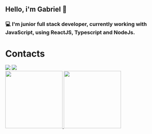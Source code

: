## Hello, i'm Gabriel 👋
### 💻 I'm junior full stack developer, currently working with JavaScript, using ReactJS, Typescript and NodeJs.
# Contacts
<div>
  <a href = "mailto:gabrielmjj5@gmail.com"><img src="https://img.shields.io/badge/Gmail-D14836?style=for-the-badge&logo=gmail&logoColor=white" target="_blank"></a>
  <a href="https://www.linkedin.com/in/gabriel-machado-de-jesus-a8bb9a163/" target="_blank"><img src="https://img.shields.io/badge/-LinkedIn-%230077B5?style=for-the-badge&logo=linkedin&logoColor=white" target="_blank"></a>   
</div>
<div>
  <a href="https://github.com/rafaballerini">
  <img height="180em" marginRight="1rem" src="https://github-readme-stats.vercel.app/api?username=GabrielMachadoJ&show_icons=true&theme=dracula&include_all_commits=true&count_private=true"/>
  <img height="180em" src="https://github-readme-stats.vercel.app/api/top-langs/?username=GabrielMachadoJ&layout=compact&langs_count=7&theme=dracula"/>
</div>
